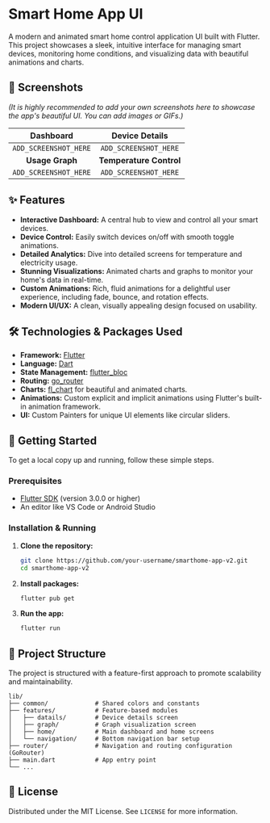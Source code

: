 # Smart Home App UI

A modern and animated smart home control application UI built with Flutter. This project showcases a sleek, intuitive interface for managing smart devices, monitoring home conditions, and visualizing data with beautiful animations and charts.

## 📸 Screenshots

*(It is highly recommended to add your own screenshots here to showcase the app's beautiful UI. You can add images or GIFs.)*

| Dashboard | Device Details |
| :---: | :---: |
| `ADD_SCREENSHOT_HERE` | `ADD_SCREENSHOT_HERE` |
| **Usage Graph** | **Temperature Control** |
| `ADD_SCREENSHOT_HERE` | `ADD_SCREENSHOT_HERE` |

## ✨ Features

  - **Interactive Dashboard:** A central hub to view and control all your smart devices.
  - **Device Control:** Easily switch devices on/off with smooth toggle animations.
  - **Detailed Analytics:** Dive into detailed screens for temperature and electricity usage.
  - **Stunning Visualizations:** Animated charts and graphs to monitor your home's data in real-time.
  - **Custom Animations:** Rich, fluid animations for a delightful user experience, including fade, bounce, and rotation effects.
  - **Modern UI/UX:** A clean, visually appealing design focused on usability.

## 🛠️ Technologies & Packages Used

  - **Framework:** [Flutter](https://flutter.dev/)
  - **Language:** [Dart](https://dart.dev/)
  - **State Management:** [flutter\_bloc](https://pub.dev/packages/flutter_bloc)
  - **Routing:** [go\_router](https://pub.dev/packages/go_router)
  - **Charts:** [fl\_chart](https://pub.dev/packages/fl_chart) for beautiful and animated charts.
  - **Animations:** Custom explicit and implicit animations using Flutter's built-in animation framework.
  - **UI:** Custom Painters for unique UI elements like circular sliders.

## 🚀 Getting Started

To get a local copy up and running, follow these simple steps.

### Prerequisites

  - [Flutter SDK](https://flutter.dev/docs/get-started/install) (version 3.0.0 or higher)
  - An editor like VS Code or Android Studio

### Installation & Running

1.  **Clone the repository:**

    ```sh
    git clone https://github.com/your-username/smarthome-app-v2.git
    cd smarthome-app-v2
    ```

2.  **Install packages:**

    ```sh
    flutter pub get
    ```

3.  **Run the app:**

    ```sh
    flutter run
    ```

## 📂 Project Structure

The project is structured with a feature-first approach to promote scalability and maintainability.

```
lib/
├── common/             # Shared colors and constants
├── features/           # Feature-based modules
│   ├── datails/        # Device details screen
│   ├── graph/          # Graph visualization screen
│   ├── home/           # Main dashboard and home screens
│   └── navigation/     # Bottom navigation bar setup
├── router/             # Navigation and routing configuration (GoRouter)
├── main.dart           # App entry point
└── ...
```

## 📄 License

Distributed under the MIT License. See `LICENSE` for more information.
